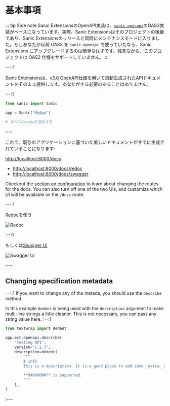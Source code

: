 # 基本事項

::: tip Side note
Sanic ExtensionsのOpenAPI実装は、[`sanic-openapi`](https://github.com/sanic-org/sanic-openapi)のOAS3実装がベースになっています。実際、Sanic Extensionsはそのプロジェクトの後継であり、Sanic Extensionsのリリースと同時にメンテナンスモードに入りました。もしあなたが以前 OAS3 を `sanic-openapi` で使っていたなら、Sanic Extensions にアップグレードするのは簡単なはずです。残念ながら、このプロジェクトは OAS2 仕様をサポートして*いません*。
:::

---:1

Sanic Extensionsは、[v3.0 OpenAPI仕様](https://swagger.io/specification/)を用いて自動生成されたAPIドキュメントをそのまま提供します。あなたがする必要のあることはありません。

:--:1

```python
from sanic import Sanic

app = Sanic("MyApp")

# すべてのviewを追加する
```

:---

これで、既存のアプリケーションに基づいた美しいドキュメントがすでに生成されていることになります:

 [http://localhost:8000/docs](http://localhost:8000/docs)
- [http://localhost:8000/docs/redoc](http://localhost:8000/docs/redoc)
- [http://localhost:8000/docs/swagger](http://localhost:8000/docs/swagger)

Checkout the [section on configuration](../configuration.md) to learn about changing the routes for the docs. You can also turn off one of the two UIs, and customize which UI will be available on the `/docs` route.

---:1

[Redoc](https://github.com/Redocly/redoc)を使う

![Redoc](~@assets/images/sanic-ext-redoc.png)


:--:1

もしくは[Swagger UI](https://github.com/swagger-api/swagger-ui)

![Swagger UI](~@assets/images/sanic-ext-swagger.png)


:---

## Changing specification metadata

---:1
If you want to change any of the metada, you should use the `describe` method.

In this example `dedent` is being used with the `description` argument to make multi-line strings a little cleaner. This is not necessary, you can pass any string value here.
:--:1
```python
from textwrap import dedent

app.ext.openapi.describe(
    "Testing API",
    version="1.2.3",
    description=dedent(
        """
        # Info
        This is a description. It is a good place to add some _extra_ doccumentation.

        **MARKDOWN** is supported.
        """
    ),
)
```
:---
